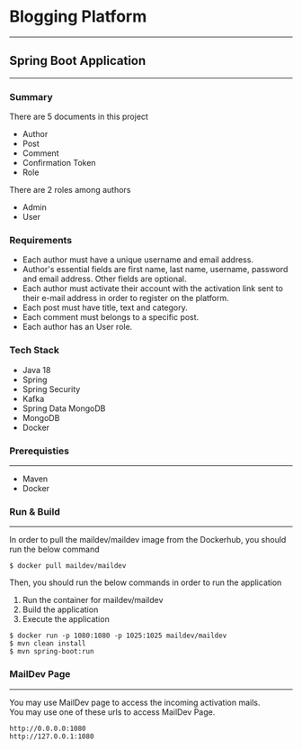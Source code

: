 # Blogging Platform
---

## Spring Boot Application
---

### Summary
There are 5 documents in this project
- Author
- Post
- Comment
- Confirmation Token
- Role

There are 2 roles among authors
- Admin
- User

### Requirements
- Each author must have a unique username and email address.
- Author's essential fields are first name, last name, username, password and email address. Other fields are optional.
- Each author must activate their account with the activation link sent to their e-mail address in order to register on the platform.
- Each post must have title, text and category.
- Each comment must belongs to a specific post.
- Each author has an User role.

### Tech Stack
- Java 18
- Spring 
- Spring Security
- Kafka
- Spring Data MongoDB
- MongoDB
- Docker

### Prerequisties
---
- Maven
- Docker

### Run & Build
---

In order to pull the maildev/maildev image from the Dockerhub, you should run the below command

`$ docker pull maildev/maildev`

Then, you should run the below commands in order to run the application

1) Run the container for maildev/maildev
2) Build the application
3) Execute the application

```
$ docker run -p 1080:1080 -p 1025:1025 maildev/maildev
$ mvn clean install
$ mvn spring-boot:run
```
### MailDev Page
---

You may use MailDev page to access the incoming activation mails.<br/>
You may use one of these urls to access MailDev Page.<br/>
```
http://0.0.0.0:1080
http://127.0.0.1:1080
```



